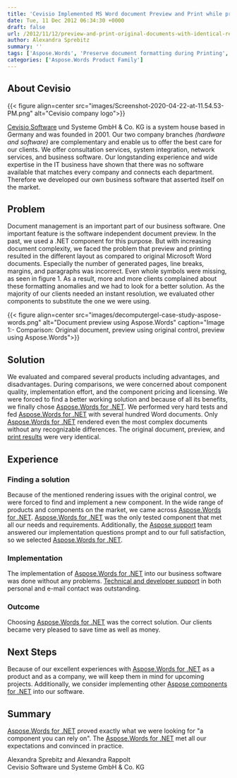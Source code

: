 ```yaml
---
title: 'Cevisio Implemented MS Word document Preview and Print while preserving original formatting using Aspose APIs'
date: Tue, 11 Dec 2012 06:34:30 +0000
draft: false
url: /2012/11/12/preview-and-print-original-documents-with-identical-results-using-apis/
author: Alexandra Sprebitz
summary: ''
tags: ['Aspose.Words', 'Preserve document formatting during Printing', 'Preview MS Word documents', 'Print DOC files in .NET Application', 'Print DOCX files using Aspose.Words for .NET', 'Print MS Word documents using .NET API', 'Print MS Word files using Aspose.Words for .NET', 'Success Stories']
categories: ['Aspose.Words Product Family']
---
```


## About Cevisio



{{< figure align=center src="images/Screenshot-2020-04-22-at-11.54.53-PM.png" alt="Cevisio company logo">}}


[Cevisio Software][1] und Systeme GmbH & Co. KG is a system house based in Germany and was founded in 2001. Our two company branches _(hardware and software)_ are complementary and enable us to offer the best care for our clients. We offer consultation services, system integration, network services, and business software. Our longstanding experience and wide expertise in the IT business have shown that there was no software available that matches every company and connects each department. Therefore we developed our own business software that asserted itself on the market.

## Problem

Document management is an important part of our business software. One important feature is the software independent document preview. In the past, we used a .NET component for this purpose. But with increasing document complexity, we faced the problem that preview and printing resulted in the different layout as compared to original Microsoft Word documents. Especially the number of generated pages, line breaks, margins, and paragraphs was incorrect. Even whole symbols were missing, as seen in figure 1. As a result, more and more clients complained about these formatting anomalies and we had to look for a better solution. As the majority of our clients needed an instant resolution, we evaluated other components to substitute the one we were using.



{{< figure align=center src="images/decomputergel-case-study-aspose-words.png" alt="Document preview using Aspose.Words" caption="Image 1:- Comparison: Original document, preview using original control, preview using Aspose.Words">}}


## Solution

We evaluated and compared several products including advantages, and disadvantages. During comparisons, we were concerned about component quality, implementation effort, and the component pricing and licensing. We were forced to find a better working solution and because of all its benefits, we finally chose [Aspose.Words for .NET][2]. We performed very hard tests and fed [Aspose.Words for .NET][3] with several hundred Word documents. Only [Aspose.Words for .NET][4] rendered even the most complex documents without any recognizable differences. The original document, preview, and [print results][5] were very identical.

## Experience

### **Finding a solution**

Because of the mentioned rendering issues with the original control, we were forced to find and implement a new component. In the wide range of products and components on the market, we came across [Aspose.Words for .NET][6]. [Aspose.Words for .NET][7] was the only tested component that met all our needs and requirements. Additionally, the [Aspose support][8] team answered our implementation questions prompt and to our full satisfaction, so we selected [Aspose.Words for .NET][9].

### **Implementation**

The implementation of [Aspose.Words for .NET][10] into our business software was done without any problems. [Technical and developer support][11] in both personal and e-mail contact was outstanding.

### **Outcome**

Choosing [Aspose.Words for .NET][12] was the correct solution. Our clients became very pleased to save time as well as money.

## Next Steps

Because of our excellent experiences with [Aspose.Words for .NET][13] as a product and as a company, we will keep them in mind for upcoming projects. Additionally, we consider implementing other [Aspose components for .NET][14] into our software.

## Summary

[Aspose.Words for .NET][15] proved exactly what we were looking for "a component you can rely on". The [Aspose.Words for .NET][16] met all our expectations and convinced in practice.

Alexandra Sprebitz and Alexandra Rappolt  
Cevisio Software und Systeme GmbH & Co. KG




[1]: https://www.cevisio.de/
[2]: https://products.aspose.com/words/net
[3]: https://products.aspose.com/words/net
[4]: https://products.aspose.com/words/net
[5]: https://docs.aspose.com/display/wordsnet/Print+a+Document+Programmatically+or+Using+Dialogs
[6]: https://products.aspose.com/words/net
[7]: https://products.aspose.com/words/net
[8]: https://forum.aspose.com/c/words
[9]: https://products.aspose.com/words/net
[10]: https://products.aspose.com/words/net
[11]: https://forum.aspose.com/c/words
[12]: https://products.aspose.com/words/net
[13]: https://products.aspose.com/words/net
[14]: https://products.aspose.com/total/net
[15]: https://products.aspose.com/words/net
[16]: https://products.aspose.com/words/net




